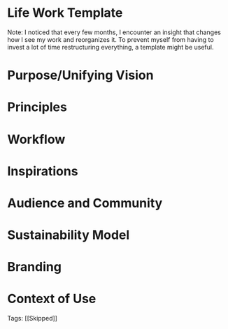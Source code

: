 # Life Work Template

Note: I noticed that every few months, I encounter an insight that changes how I see my work and reorganizes it. To prevent myself from having to invest a lot of time restructuring everything, a template might be useful.

# Purpose/Unifying Vision

# Principles

# Workflow

# Inspirations

# Audience and Community

# Sustainability Model

# Branding

# Context of Use

Tags: [[Skipped]]

